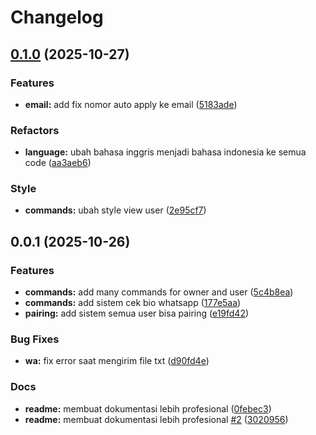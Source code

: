 # Changelog

## [0.1.0](https://github.com/solyren/volkos/compare/volkos-v0.0.1...volkos-v0.1.0) (2025-10-27)


### Features

* **email:** add fix nomor auto apply ke email ([5183ade](https://github.com/solyren/volkos/commit/5183adec405b7824509395ed39900b224df1cecc))


### Refactors

* **language:** ubah bahasa inggris menjadi bahasa indonesia ke semua code ([aa3aeb6](https://github.com/solyren/volkos/commit/aa3aeb62a42931c133877c32bbc2fb7a4b11f499))


### Style

* **commands:** ubah style view user ([2e95cf7](https://github.com/solyren/volkos/commit/2e95cf75b7be14ef86d06f9094eb47089b880e1d))

## 0.0.1 (2025-10-26)


### Features

* **commands:** add many commands for owner and user ([5c4b8ea](https://github.com/solyren/volkos/commit/5c4b8ea0c8d4f3c294736a1480ef0b0b6e198385))
* **commands:** add sistem cek bio whatsapp ([177e5aa](https://github.com/solyren/volkos/commit/177e5aa6aeb5f0c983ce8898e799ebf7337cc3e8))
* **pairing:** add sistem semua user bisa pairing ([e19fd42](https://github.com/solyren/volkos/commit/e19fd426d94198e45e2d25561d3fdf28c8c50140))


### Bug Fixes

* **wa:** fix error saat mengirim file txt ([d90fd4e](https://github.com/solyren/volkos/commit/d90fd4e817015bbfe6a67f6303bd77d2ec81aa5c))


### Docs

* **readme:** membuat dokumentasi lebih profesional ([0febec3](https://github.com/solyren/volkos/commit/0febec3fb953910c05dd923bbe2b8526cd7d8657))
* **readme:** membuat dokumentasi lebih profesional [#2](https://github.com/solyren/volkos/issues/2) ([3020956](https://github.com/solyren/volkos/commit/3020956c40d40ab1833ed0802ea61acd40855e38))
